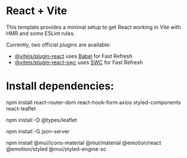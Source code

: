 # React + Vite

This template provides a minimal setup to get React working in Vite with HMR and some ESLint rules.

Currently, two official plugins are available:

- [@vitejs/plugin-react](https://github.com/vitejs/vite-plugin-react/blob/main/packages/plugin-react/README.md) uses [Babel](https://babeljs.io/) for Fast Refresh
- [@vitejs/plugin-react-swc](https://github.com/vitejs/vite-plugin-react-swc) uses [SWC](https://swc.rs/) for Fast Refresh



# Install dependencies:

npm install react-router-dom react-hook-form axios styled-components react-leaflet

npm install -D @types/leaflet

npm install -G json-server

npm install @mui/icons-material @mui/material @emotion/react @emotion/styled @mui/styled-engine-sc